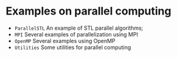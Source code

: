 # Examples on parallel computing

- `ParallelSTL` An example of STL parallel algorithms;
- `MPI` Several examples of parallelization using MPI
- `OpenMP` Several examples using OpenMP
- `Utilities` Some utilities for parallel computing
